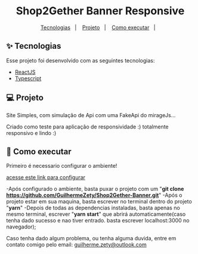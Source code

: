 <h1 align="center">Shop2Gether Banner Responsive</h1>

<p align="center">
  <a href="#-tecnologias">Tecnologias</a>&nbsp;&nbsp;&nbsp;|&nbsp;&nbsp;&nbsp;
  <a href="#-projeto">Projeto</a>&nbsp;&nbsp;&nbsp;|&nbsp;&nbsp;&nbsp;
  <a href="#-como-executar">Como executar</a>&nbsp;&nbsp;&nbsp;|&nbsp;&nbsp;&nbsp;
</p>

## ✨ Tecnologias

Esse projeto foi desenvolvido com as seguintes tecnologias:

- [ReactJS](https://github.com/elixir-lang/elixir)
- [Typescript](https://github.com/topics/typescript)

## 💻 Projeto

Site Simples, com simulação de Api com uma FakeApi do mirageJs...

Criado como teste para aplicação de responsividade :) totalmente responsivo e lindo :)

## 🚀 Como executar

Primeiro é necessario configurar o ambiente!

[acesse este link para configurar](https://www.notion.so/Instala-o-das-ferramentas-2e3f74b481204a69a1189a4cfe54adc7)

-Após configurado o ambiente, basta puxar o projeto com um "**git clone https://github.com/GuilhermeZety/Shop2Gether-Banner.git**"
-Após o projeto estar em sua maquina, basta escrever no terminal dentro do projeto "**yarn**"
-Depois de todas as dependencias instaladas, basta apenas no mesmo terminal, escrever "**yarn start**" que abrirá automaticamente(caso tenha dado sucesso e nao tiver entrado. basta escrever localhost:3000 no navegador);

Caso tenha dado algum problema, ou tenha alguma duvida, entre em contato comigo pelo email: guilherme.zety@outlook.com
